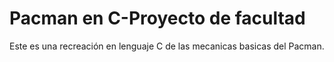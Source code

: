 # Pacman en C-Proyecto de facultad
 Este es una recreación en lenguaje C de las mecanicas basicas del Pacman.
